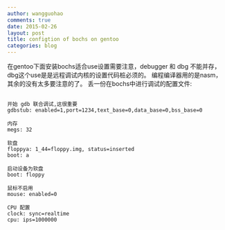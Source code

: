 ```yaml
---
author: wangguohao
comments: true
date: 2015-02-26
layout: post
title: configtion of bochs on gentoo
categories: blog
---
```


在gentoo下面安装bochs适合use设置需要注意，debugger 和 dbg 不能并存， dbg这个use是是远程调试内核的设置代码桩必须的。
编程编译器用的是nasm，其余的没有太多要注意的了。
丢一份在bochs中进行调试的配置文件:
<pre><code>
开始 gdb 联合调试,这很重要
gdbstub: enabled=1,port=1234,text_base=0,data_base=0,bss_base=0

内存
megs: 32

软盘
floppya: 1_44=floppy.img, status=inserted
boot: a

启动设备为软盘
boot: floppy

鼠标不启用
mouse: enabled=0

CPU 配置
clock: sync=realtime
cpu: ips=1000000
</code></pre>
